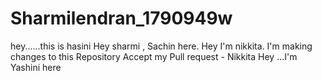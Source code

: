 # Sharmilendran_1790949w
hey......this is hasini
Hey sharmi , Sachin here.
Hey I'm nikkita. I'm making changes to this Repository
Accept my Pull request - Nikkita
Hey ...I'm Yashini here
